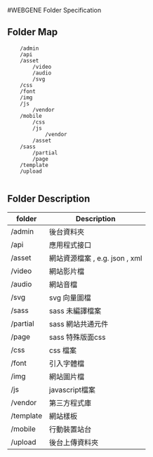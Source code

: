 #WEBGENE Folder Specification



## Folder Map

```	
	/admin     
	/api
	/asset
		/video
		/audio
		/svg
	/css
	/font
	/img
	/js
		/vendor
	/mobile
		/css
		/js
			/vendor
		/asset
	/sass
		/partial
		/page
	/template
	/upload	
	
```


## Folder Description

folder              |    Description   
--------------------|-------------------------------
/admin              |  後台資料夾
/api                |  應用程式接口
/asset              |  網站資源檔案 , e.g. json , xml 
/video              |  網站影片檔
/audio              |  網站音檔
/svg                |  svg 向量圖檔
/sass               |  sass 未編譯檔案
/partial            |  sass 網站共通元件
/page               |  sass 特殊版面css
/css                |  css 檔案
/font               |  引入字體檔 
/img                |  網站圖片檔
/js                 |  javascript檔案
/vendor             |  第三方程式庫
/template           |  網站樣板
/mobile             |  行動裝置站台
/upload             |  後台上傳資料夾


